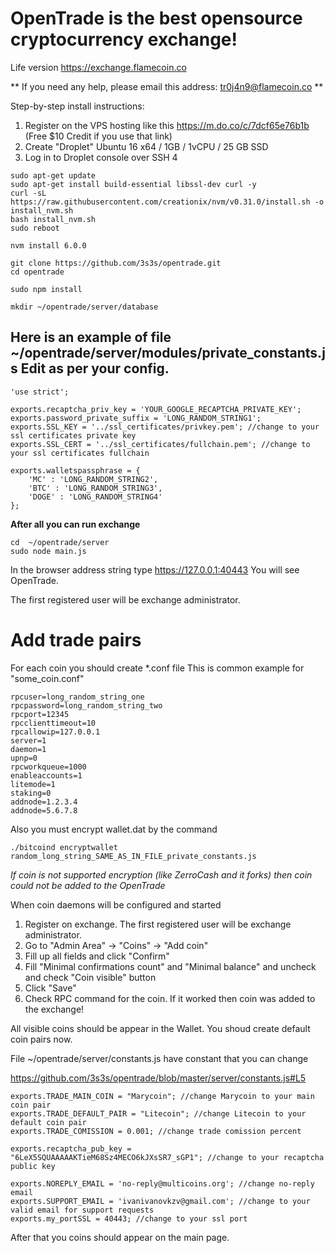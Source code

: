 # OpenTrade is the best opensource cryptocurrency exchange!

Life version https://exchange.flamecoin.co

** If you need any help, please email this address: tr0j4n9@flamecoin.co **

Step-by-step install instructions:

1. Register on the VPS hosting like this https://m.do.co/c/7dcf65e76b1b (Free $10 Credit if you use that link)
2. Create "Droplet" Ubuntu 16 x64 / 1GB / 1vCPU / 25 GB SSD
3. Log in to Droplet console over SSH
4

```
sudo apt-get update
sudo apt-get install build-essential libssl-dev curl -y
curl -sL https://raw.githubusercontent.com/creationix/nvm/v0.31.0/install.sh -o install_nvm.sh
bash install_nvm.sh
sudo reboot

nvm install 6.0.0

git clone https://github.com/3s3s/opentrade.git
cd opentrade

sudo npm install 

mkdir ~/opentrade/server/database
```

## Here is an example of file ~/opentrade/server/modules/private_constants.js Edit as per your config.

```
'use strict';

exports.recaptcha_priv_key = 'YOUR_GOOGLE_RECAPTCHA_PRIVATE_KEY';
exports.password_private_suffix = 'LONG_RANDOM_STRING1';
exports.SSL_KEY = '../ssl_certificates/privkey.pem'; //change to your ssl certificates private key
exports.SSL_CERT = '../ssl_certificates/fullchain.pem'; //change to your ssl certificates fullchain

exports.walletspassphrase = {
    'MC' : 'LONG_RANDOM_STRING2',
    'BTC' : 'LONG_RANDOM_STRING3',
    'DOGE' : 'LONG_RANDOM_STRING4'
};
```

**After all you can run exchange**

```
cd  ~/opentrade/server
sudo node main.js
```

In the browser address string type https://127.0.0.1:40443
You will see OpenTrade.

The first registered user will be exchange administrator. 

# Add trade pairs

For each coin you should create *.conf file
This is common example for "some_coin.conf"

```
rpcuser=long_random_string_one
rpcpassword=long_random_string_two
rpcport=12345
rpcclienttimeout=10
rpcallowip=127.0.0.1
server=1
daemon=1
upnp=0
rpcworkqueue=1000
enableaccounts=1
litemode=1
staking=0
addnode=1.2.3.4
addnode=5.6.7.8

```

Also you must encrypt wallet.dat by the command

```
./bitcoind encryptwallet random_long_string_SAME_AS_IN_FILE_private_constants.js

```

*If coin is not supported encryption (like ZerroCash and it forks) then coin could not be added to the OpenTrade*


When coin daemons will be configured and started

1. Register on exchange. The first registered user will be exchange administrator.
2. Go to "Admin Area" -> "Coins" -> "Add coin"
3. Fill up all fields and click "Confirm"
4. Fill "Minimal confirmations count" and "Minimal balance" and uncheck and check "Coin visible" button
5. Click "Save"
6. Check RPC command for the coin. If it worked then coin was added to the exchange!

All visible coins should be appear in the Wallet. You shoud create default coin pairs now.

File ~/opentrade/server/constants.js have constant that you can change

https://github.com/3s3s/opentrade/blob/master/server/constants.js#L5

```
exports.TRADE_MAIN_COIN = "Marycoin"; //change Marycoin to your main coin pair
exports.TRADE_DEFAULT_PAIR = "Litecoin"; //change Litecoin to your default coin pair
exports.TRADE_COMISSION = 0.001; //change trade comission percent

exports.recaptcha_pub_key = "6LeX5SQUAAAAAKTieM68Sz4MECO6kJXsSR7_sGP1"; //change to your recaptcha public key

exports.NOREPLY_EMAIL = 'no-reply@multicoins.org'; //change no-reply email
exports.SUPPORT_EMAIL = 'ivanivanovkzv@gmail.com'; //change to your valid email for support requests
exports.my_portSSL = 40443; //change to your ssl port

```

After that you coins should appear on the main page.


